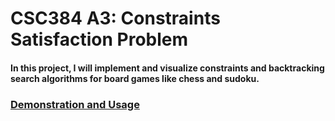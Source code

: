 # CSC384 A3: Constraints Satisfaction Problem
#### In this project, I will implement and visualize constraints and backtracking search algorithms for board games like chess and sudoku.

### [Demonstration and Usage](https://github.com/rlllam/CSC384-A3/blob/master/A3-instructions.pdf)
